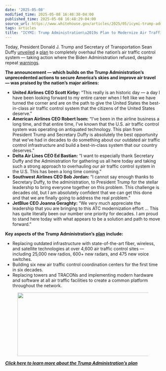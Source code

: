 ```yaml
---
date: '2025-05-08'
modified_time: 2025-05-08 16:48:30-04:00
published_time: 2025-05-08 16:48:29-04:00
source_url: https://www.whitehouse.gov/articles/2025/05/icymi-trump-administrations-plan-to-modernize-air-traffic-control-system/
tags: articles
title: "ICYMI: Trump Administration\u2019s Plan to Modernize Air Traffic Control System"
---
```

 
Today, President Donald J. Trump and Secretary of Transportation Sean
Duffy
[unveiled](https://x.com/RapidResponse47/status/1920537933737550087) a
[plan](https://www.transportation.gov/briefing-room/us-transportation-secretary-sean-p-duffy-unveils-plan-build-brand-new-state-art-air)
to completely overhaul the nation’s air traffic control system — taking
action where the Biden Administration refused, despite repeat
[warnings](https://www.gao.gov/products/gao-24-107001).

**The announcement — which builds on the Trump Administration’s
unprecedented actions to secure America’s skies and improve air travel —
was praised by the nation’s major airlines:**

-   **United Airlines CEO Scott Kirby:** “This really is an historic day
    — a day I have been looking forward to my entire career when I felt
    like we have turned the corner and are on the path to give the
    United States the best-in-class air traffic control system that the
    citizens of the United States deserve.”
-   **American Airlines CEO Robert Isom:** “I’ve been in the airline
    business a long time, and that entire time, I’ve known that the U.S.
    air traffic control system was operating on antiquated technology.
    This plan from President Trump and Secretary Duffy is absolutely the
    best opportunity that we’ve had in decades to do something about our
    outdated air traffic control infrastructure and build a
    best-in-class system that our country deserves.”
-   **Delta Air Lines CEO Ed Bastian:** “I want to especially thank
    Secretary Duffy and the Administration for gathering us all here
    today and taking such a strong approach to overhauling our air
    traffic control system in the U.S. This has been a long time
    coming.”
-   **Southwest Airlines CEO Bob Jordan:** “I cannot say enough thanks
    to Secretary Duffy, to the administration, to President Trump for
    the stellar leadership to bring everyone together on this problem.
    This challenge is decades old, but I am absolutely confident that we
    can get this done and that we are finally going to address the real
    problem.”
-   **JetBlue CEO Joanna Geraghty:** “We very much appreciate the
    leadership that you are bringing to this ATC modernization effort …
    This has quite literally been our number one priority for decades. I
    am proud to stand here today with what appears to be a solution and
    path to move forward.”

**Key aspects of the Trump Administration’s**
[**plan**](https://www.transportation.gov/briefing-room/brand-new-air-traffic-control-system-plan)
**include:**

-   Replacing outdated infrastructure with state-of-the-art fiber,
    wireless, and satellite technologies at over 4,600 air traffic
    control sites — including 25,000 new radios, 600+ new radars, and
    475 new voice switches.
-   Building six new air traffic control coordination centers for the
    first time in six decades.
-   Replacing towers and TRACONs and implementing modern hardware and
    software at all air traffic facilities to create a common platform
    throughout the network.

<figure>
<a
href="https://www.transportation.gov/briefing-room/us-transportation-secretary-sean-p-duffy-unveils-plan-build-brand-new-state-art-air"><img
src="https://www.whitehouse.gov/wp-content/uploads/2025/05/airtrafficcontroldotlogo.png"
style="width:550px" decoding="async" data-fetchpriority="high"
sizes="(max-width: 639px) 100vw, 639px"
srcset="https://www.whitehouse.gov/wp-content/uploads/2025/05/airtrafficcontroldotlogo.png 639w, https://www.whitehouse.gov/wp-content/uploads/2025/05/airtrafficcontroldotlogo.png?resize=600,192 600w"
width="639" height="205" /></a>
</figure>

[***Click here to learn more about the Trump Administration’s
plan***](https://www.transportation.gov/briefing-room/us-transportation-secretary-sean-p-duffy-unveils-plan-build-brand-new-state-art-air)
